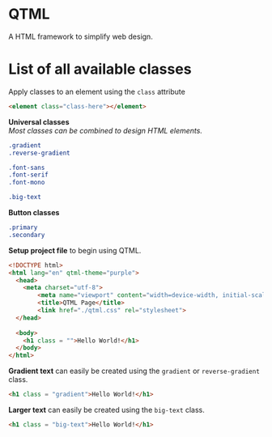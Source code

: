 # QTML
A HTML framework to simplify web design.<br/>

# List of all available classes
Apply classes to an element using the `class` attribute<br /> 
```html 
<element class="class-here"></element>
```
**Universal classes**<br />
*Most classes can be combined to design HTML elements.*<br />
```css
.gradient
.reverse-gradient

.font-sans
.font-serif
.font-mono

.big-text
```
**Button classes**<br />
```css
.primary
.secondary

```


**Setup project file** to begin using QTML.
```html
<!DOCTYPE html>
<html lang="en" qtml-theme="purple">
  <head>
    <meta charset="utf-8">
        <meta name="viewport" content="width=device-width, initial-scale=1">
        <title>QTML Page</title>
        <link href="./qtml.css" rel="stylesheet">
  </head>
  
  <body>
    <h1 class = "">Hello World!</h1>
  </body>
</html>
```
**Gradient text** can easily be created using the `gradient` or `reverse-gradient` class.
```html
<h1 class = "gradient">Hello World!</h1>
```
**Larger text** can easily be created using the `big-text` class.
```html
<h1 class = "big-text">Hello World!</h1>
```
